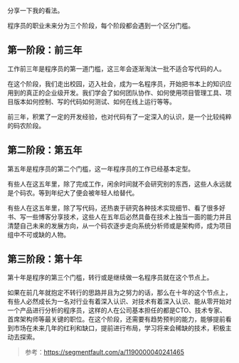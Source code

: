 分享一下我的看法。

程序员的职业未来分为三个阶段，每个阶段都会遇到一个区分门槛。

## 第一阶段：前三年

工作前三年是程序员的第一道门槛，这三年会逐渐淘汰一批不适合写代码的人。

在这个阶段，我们走出校园，迈入社会，成为一名程序员，开始把书本上的知识应用到的真正的企业级开发。我们学会了如何团队协作、如何使用项目管理工具、项目版本如何控制、写的代码如何测试、如何在线上运行等等。

前三年，积累了一定的开发经验，也对代码有了一定深入的认识，是一个比较纯粹的码农阶段。



## 第二阶段：第五年

第五年是程序员的第二个门槛，这一年程序员的工作已经基本定型。

有些人在这五年里，除了完成工作，闲余时间就不会研究别的东西，这些人永远就是个码农。等到年纪大了便会被年轻人给替代。

有些人在这五年里，除了写代码，还热衷于研究各种技术实现细节、看了很多好书、写一些博客分享技术，这些人在五年后必然具备在技术上独当一面的能力并且清楚自己未来的发展方向，从一个码农逐步走向系统分析师或是架构师，成为项目组中不可或缺的人物。



## 第三阶段：第十年

第十年是程序的第三个门槛，转行或是继续做一名程序员就在这个节点上。

如果在前几年就抱定不转行的思路并且为之努力的话，那么在十年的这个节点上，有些人必然成长为一名对行业有着深入认识、对技术有着深入认识、能从零开始对一个产品进行分析的程序员，这样的人在公司基本担任的都是CTO、技术专家、首席架构师等最关键的职位。在这个阶段，还需要有趋势预判的能力，能够提前看到市场在未来几年的红利和缺口，提前进行布局，学习将来会稀缺的技术，积极主动去探索。



> 参考：https://segmentfault.com/a/1190000040241465